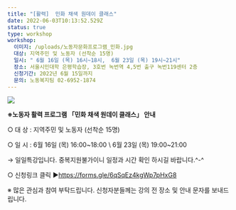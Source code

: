 ```yaml
---
title: "[활력]  민화 채색 원데이 클래스"
date: 2022-06-03T10:13:52.529Z
status: true
type: workshop
workshop:
  이미지: /uploads/노동자문화프로그램_민화.jpg
  대상: 지역주민 및 노동자 (선착순 15명)
  일시: " 6월 16일 (목) 16시~18시,  6월 23일 (목) 19시~21시"
  장소: 서울시민대학 은평학습장, 3호번 녹번역 4,5번 출구 녹번119센터 2층
  신청기간: 2022년 6월 15일까지
  문의: 노동복지팀 02-6952-1874
---
```

![](/uploads/노동자문화프로그램_민화.jpg)

**※노동자 활력 프로그램 「민화 채색 원데이 클래스」 안내** 

○ 대 상 : 지역주민 및 노동자 (선착순 15명)

○ 일 시 : 6월 16일 (목) 16:00\~18:00  \  6월 23일 (목) 19:00\~21:00

→ 일일특강입니다. 중복지원불가이니  일정과 시간 확인 하시길 바랍니다.^-^

○ 신청링크 클릭 ▶https://forms.gle/6qSqEz4kgWp7pHxG8

 ※ 많은 관심과 참여 부탁드립니다.  신청자분들께는 강의 전 장소 및 안내 문자를 보내드립니다.